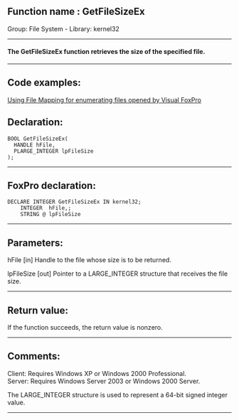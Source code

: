 
## Function name : GetFileSizeEx
Group: File System - Library: kernel32    
***  


#### The GetFileSizeEx function retrieves the size of the specified file.
***  


## Code examples:
[Using File Mapping for enumerating files opened by Visual FoxPro](../../samples/sample_473.md)  

## Declaration:
```foxpro  
BOOL GetFileSizeEx(
  HANDLE hFile,
  PLARGE_INTEGER lpFileSize
);  
```  
***  


## FoxPro declaration:
```foxpro  
DECLARE INTEGER GetFileSizeEx IN kernel32;
	INTEGER  hFile,;
	STRING @ lpFileSize  
```  
***  


## Parameters:
hFile 
[in] Handle to the file whose size is to be returned.

lpFileSize 
[out] Pointer to a LARGE_INTEGER structure that receives the file size.  
***  


## Return value:
If the function succeeds, the return value is nonzero.  
***  


## Comments:
Client: Requires Windows XP or Windows 2000 Professional.  
Server: Requires Windows Server 2003 or Windows 2000 Server.  
  
The LARGE_INTEGER structure is used to represent a 64-bit signed integer value.  
  
***  

